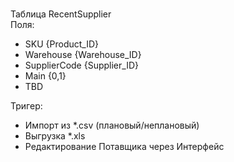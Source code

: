 
<br>Таблица RecentSupplier
<br>Поля:
<ul><li>SKU {Product_ID}</li>
<li>Warehouse {Warehouse_ID}</li>
<li>SupplierCode {Supplier_ID}</li>
<li>Main {0,1}</li>
<li>TBD</li></ul>
Тригер:
<ul><li>Импорт из *.csv (плановый/неплановый)</li>
<li>Выгрузка *.xls </li>
<li>Редактирование Потавщика через Интерфейс</li></ul>
